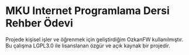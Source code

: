 MKU Internet Programlama Dersi Rehber Ödevi
====

Projede kişisel işler ve öğrenmek için geliştirdiğim OzkanFW kullanılmıştır. Bu çalışma LGPL3.0 ile lisanslanan özgür ve açık kaynak bir projedir.
